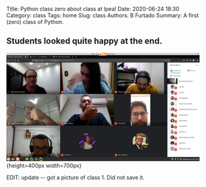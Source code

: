 Title: Python class zero about class at Ipea!
Date: 2020-06-24 18:30
Category: class
Tags: home
Slug: class
Authors: B Furtado
Summary: A first (zero) class of Python.

## Students looked quite happy at the end.

![a phantom image](images/class24-6.png){height=400px width=700px}

EDIT: update -- got a picture of class 1. Did not save it.